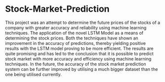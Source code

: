 # Stock-Market-Prediction
This project was an attempt to determine the future prices of the stocks of a company with greater accuracy and reliability using machine learning techniques. The application of the novel LSTM Model as a means of determining the stock prices. Both the techniques have shown an improvement in the accuracy of predictions, thereby yielding positive results with the LSTM model proving to be more efficient. The results are quite promising and has led to the conclusion that it is possible to predict stock market with more accuracy and efficiency using machine learning techniques. In the future, the accuracy of the stock market prediction system can be further improved by utilising a much bigger dataset than the one being utilised currently.

